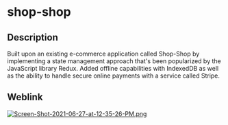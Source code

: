 # shop-shop


## Description
Built upon an existing e-commerce application called Shop-Shop by implementing a state management approach that's been popularized by the JavaScript library Redux. Added
offline capabilities with IndexedDB as well as the ability to handle secure online payments with a service called Stripe.

## Weblink


[![Screen-Shot-2021-06-27-at-12-35-26-PM.png](https://i.postimg.cc/WpDYzHtM/Screen-Shot-2021-06-27-at-12-35-26-PM.png)](https://postimg.cc/w3pQbFXv)
